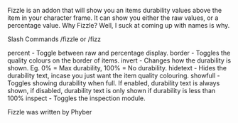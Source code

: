 Fizzle is an addon that will show you an items durability values above the item in your character frame.
It can show you either the raw values, or a percentage value.
Why Fizzle? Well, I suck at coming up with names is why.

Slash Commands
/fizzle or /fizz

percent - Toggle between raw and percentage display.
border - Toggles the quality colours on the border of items.
invert - Changes how the durability is shown. Eg. 0% = Max durability, 100% = No durability.
hidetext - Hides the durability text, incase you just want the item quality colouring.
showfull - Toggles showing durability when full. If enabled, durability text is always shown, if disabled, durability text is only shown if durability is less than 100%
inspect - Toggles the inspection module.

Fizzle was written by Phyber
